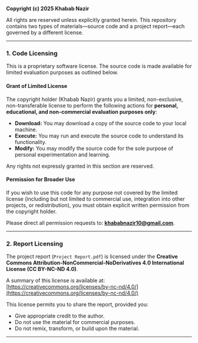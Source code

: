 **Copyright (c) 2025 Khabab Nazir**

All rights are reserved unless explicitly granted herein. This repository contains two types of materials—source code and a project report—each governed by a different license.

---

### 1. Code Licensing

This is a proprietary software license. The source code is made available for limited evaluation purposes as outlined below.

#### **Grant of Limited License**

The copyright holder (Khabab Nazir) grants you a limited, non-exclusive, non-transferable license to perform the following actions for **personal, educational, and non-commercial evaluation purposes only**:

*   **Download:** You may download a copy of the source code to your local machine.
*   **Execute:** You may run and execute the source code to understand its functionality.
*   **Modify:** You may modify the source code for the sole purpose of personal experimentation and learning.

Any rights not expressly granted in this section are reserved.

#### **Permission for Broader Use**

If you wish to use this code for any purpose not covered by the limited license (including but not limited to commercial use, integration into other projects, or redistribution), you must obtain explicit written permission from the copyright holder.

Please direct all permission requests to: **khababnazir10@gmail.com**.

---

### 2. Report Licensing

The project report (`Project Report.pdf`) is licensed under the **Creative Commons Attribution-NonCommercial-NoDerivatives 4.0 International License (CC BY-NC-ND 4.0)**.

A summary of this license is available at: [https://creativecommons.org/licenses/by-nc-nd/4.0/](https://creativecommons.org/licenses/by-nc-nd/4.0/)

This license permits you to share the report, provided you:
*   Give appropriate credit to the author.
*   Do not use the material for commercial purposes.
*   Do not remix, transform, or build upon the material.

---
